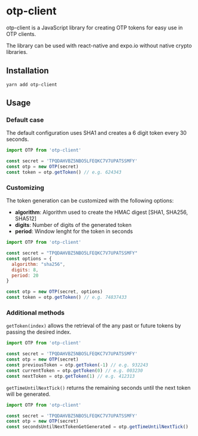 # otp-client

otp-client is a JavaScript library for creating OTP tokens for easy use in OTP clients.

The library can be used with react-native and expo.io without native crypto libraries.

## Installation

```
yarn add otp-client
```

## Usage

### Default case

The default configuration uses SHA1 and creates a 6 digit token every 30 seconds.

```js
import OTP from 'otp-client'

const secret = 'TPQDAHVBZ5NBO5LFEQKC7V7UPATSSMFY'
const otp = new OTP(secret)
const token = otp.getToken() // e.g. 624343
```

### Customizing

The token generation can be customized with the following options:

* **algorithm**: Algorithm used to create the HMAC digest [SHA1, SHA256, SHA512]
* **digits**: Number of digits of the generated token
* **period**: Window lenght for the token in seconds

```js
import OTP from 'otp-client'

const secret = "TPQDAHVBZ5NBO5LFEQKC7V7UPATSSMFY"
const options = {
  algorithm: "sha256",
  digits: 8,
  period: 20
}

const otp = new OTP(secret, options)
const token = otp.getToken() // e.g. 74837433
```

### Additional methods

`getToken(index)` allows the retrieval of the any past or future tokens by passing the desired index.

```js
import OTP from 'otp-client'

const secret = 'TPQDAHVBZ5NBO5LFEQKC7V7UPATSSMFY'
const otp = new OTP(secret)
const previousToken = otp.getToken(-1) // e.g. 932243
const currentToken = otp.getToken(0) // e.g. 003230
const nextToken = otp.getToken(1) // e.g. 412313
```

`getTimeUntilNextTick()` returns the remaining seconds until the next token will be generated.

```js
import OTP from 'otp-client'

const secret = 'TPQDAHVBZ5NBO5LFEQKC7V7UPATSSMFY'
const otp = new OTP(secret)
const secondsUntilNextTokenGetGenerated = otp.getTimeUntilNextTick()
```